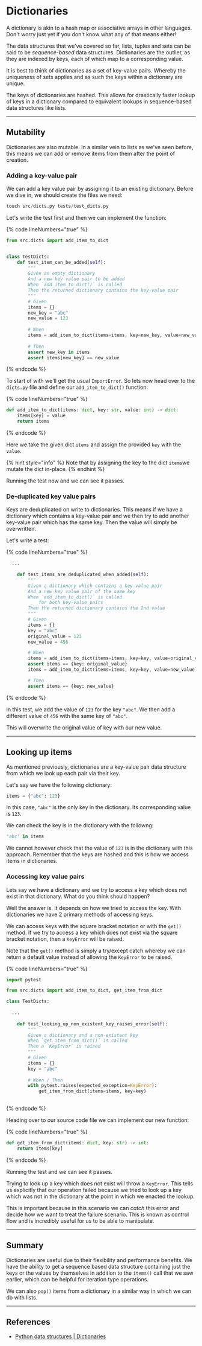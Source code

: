 # Dictionaries

A dictionary is akin to a hash map or associative arrays in other languages. Don't worry just yet if you don't know what any of that means either!

The data structures that we've covered so far, lists, tuples and sets can be said to be _sequence-based_ data structures. Dictionaries are the outlier, as they are indexed by keys, each of which map to a corresponding value.

It is best to think of dictionaries as a set of key-value pairs. Whereby the uniqueness of sets applies and as such the keys within a dictionary are unique.

The keys of dictionaries are hashed. This allows for drastically faster lookup of keys in a dictionary compared to equivalent lookups in sequence-based data structures like lists.

***

## Mutability

Dictionaries are also mutable. In a similar vein to lists as we've seen before, this means we can add or remove items from them after the point of creation.

### Adding a key-value pair

We can add a key value pair by assigning it to an existing dictionary. Before we dive in, we should create the files we need:

```python
touch src/dicts.py tests/test_dicts.py
```

Let's write the test first and then we can implement the function:

{% code lineNumbers="true" %}
```python
from src.dicts import add_item_to_dict


class TestDicts:
    def test_item_can_be_added(self):
        """
        Given an empty dictionary
        And a new key value pair to be added
        When `add_item_to_dict()` is called
        Then the returned dictionary contains the key-value pair
        """
        # Given
        items = {}
        new_key = "abc"
        new_value = 123
        
        # When
        items = add_item_to_dict(items=items, key=new_key, value=new_value)
        
        # Then
        assert new_key in items
        assert items[new_key] == new_value
```
{% endcode %}

To start of with we'll get the usual `ImportError`. So lets now head over to the `dicts.py` file and define our `add_item_to_dict()` function:

{% code lineNumbers="true" %}
```python
def add_item_to_dict(items: dict, key: str, value: int) -> dict:
    items[key] = value
    return items
```
{% endcode %}

Here we take the given dict `items` and assign the provided `key` with the `value`.

{% hint style="info" %}
Note that by assigning the key to the dict `items`we mutate the dict in-place.
{% endhint %}

Running the test now and we can see it passes.

### De-duplicated key value pairs

Keys are deduplicated on write to dictionaries. This means if we have a dictionary which contains a key-value pair and we then try to add another key-value pair which has the same key. Then the value will simply be overwritten.

Let's write a test:

{% code lineNumbers="true" %}
```python
  ...  
    
    def test_items_are_deduplicated_when_added(self):
        """
        Given a dictionary which contains a key-value pair
        And a new key value pair of the same key
        When `add_item_to_dict()` is called
            for both key-value pairs
        Then the returned dictionary contains the 2nd value
        """
        # Given
        items = {}
        key = "abc"
        original_value = 123
        new_value = 456

        # When
        items = add_item_to_dict(items=items, key=key, value=original_value)
        assert items == {key: original_value}
        items = add_item_to_dict(items=items, key=key, value=new_value)

        # Then
        assert items == {key: new_value}
```
{% endcode %}

In this test, we add the value of `123` for the key `"abc"`. We then add a different value of `456` with the same key of `"abc"`.&#x20;

This will overwrite the original value of key with our new value.

***

## Looking up items

As mentioned previously, dictionaries are a key-value pair data structure from which we look up each pair via their key.

Let's say we have the following dictionary:

```python
items = {"abc": 123}
```

In this case, `"abc"` is the only key in the dictionary. Its corresponding value is `123`.

We can check the key is in the dictionary with the followng:

```python
"abc" in items
```

We cannot however check that the value of `123` is in the dictionary with this approach. Remember that the keys are hashed and this is how we access items in dictionaries.

### Accessing key value pairs

Lets say we have a dictionary and we try to access a key which does not exist in that dictionary. What do you think should happen?

Well the answer is. It depends on how we tried to access the key. With dictionaries we have 2 primary methods of accessing keys.&#x20;

We can access keys with the square bracket notation or with the `get()` method.  If we try to access a key which does not exist via the square bracket notation, then a `KeyError` will be raised.

Note that the `get()` method is simply a try/except catch whereby we can return a default value instead of allowing the `KeyError` to be raised.

{% code lineNumbers="true" %}
```python
import pytest

from src.dicts import add_item_to_dict, get_item_from_dict

class TestDicts:
    
  ...  
    
    def test_looking_up_non_existent_key_raises_error(self):
        """
        Given a dictionary and a non-existent key
        When `get_item_from_dict()` is called
        Then a `KeyError` is raised
        """
        # Given
        items = {}
        key = "abc"
        
        # When / Then
        with pytest.raises(expected_exception=KeyError):
            get_item_from_dict(items=items, key=key)
        
```
{% endcode %}

Heading over to our source code file we can implement our new function:

{% code lineNumbers="true" %}
```python
def get_item_from_dict(items: dict, key: str) -> int:
    return items[key]
```
{% endcode %}

Running the test and we can see it passes.

Trying to look up a key which does not exist will throw a `KeyError`. This tells us explicitly that our operation failed because we tried to look up a key which was not in the dictionary at the point in which we enacted the lookup.

This is important because in this scenario we can _catch_ this error and decide how we want to treat the failure scenario. This is known as control flow and is incredibly useful for us to be able to manipulate.

***

## Summary

Dictionaries are useful due to their flexibility and performance benefits. We have the ability to get a sequence based data structure containing just the keys or the values by themselves in addition to the `items()` call that we saw earlier, which can be helpful for iteration type operations.

We can also `pop()` items from a dictionary in a similar way in which we can do with lists.

***

## References

* [Python data structures | Dictionaries](https://docs.python.org/3/tutorial/datastructures.html#dictionaries)
